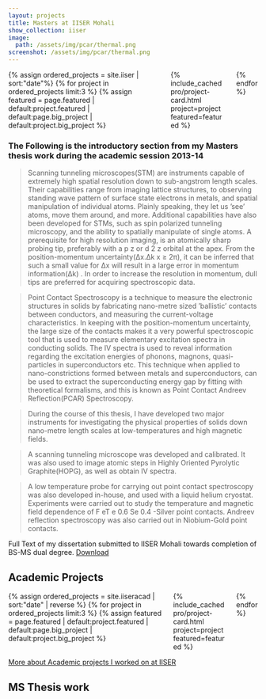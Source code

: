 ```yaml
---
layout: projects
title: Masters at IISER Mohali
show_collection: iiser
image:  
  path: /assets/img/pcar/thermal.png
screenshot: /assets/img/pcar/thermal.png
---
```


<div class="columns mt3 {% unless no_third_column %}columns-break{% endunless %}">
{% assign ordered_projects = site.iiser | sort:"date"%}
{% for project in ordered_projects limit:3 %}
    {% assign featured = page.featured | default:project.featured | default:page.big_project | default:project.big_project %}
    <div class="column column-1">
    {% include_cached pro/project-card.html project=project featured=featured %}
    </div>
{% endfor %}
</div>

### The Following is the introductory section from my Masters thesis work during the academic session 2013-14

>  Scanning tunneling microscopes(STM) are instruments capable of extremely high spatial resolution down to sub-angstrom length scales. Their capabilities range from imaging lattice structures, to observing standing wave pattern of surface state electrons in metals, and spatial manipulation of individual atoms. Plainly speaking, they let us ’see’ atoms, move them around, and more. Additional capabilities have also been developed for STMs, such as spin polarized tunneling microscopy, and the ability to spatially manipulate of single atoms. A prerequisite for high resolution imaging, is an atomically sharp probing tip, preferably with a p z or d 2 z orbital at the apex. From the position-momentum uncertainty(∆x.∆k x ≥ 2π), it can be inferred that such a small value for ∆x will result in a large error in momentum information(∆k) . In order to increase the resolution in momentum, dull tips are preferred for acquiring spectroscopic data.

> Point Contact Spectroscopy is a technique to measure the electronic structures in solids by fabricating nano-metre sized ’ballistic’ contacts between conductors, and measuring the current-voltage characteristics. In keeping with the position-momentum uncertainty, the large size of the contacts makes it a very powerful spectroscopic tool that is used to measure elementary excitation spectra in conducting solids. The IV spectra is used to reveal information regarding the excitation energies of phonons, magnons, quasi-particles in superconductors etc. This technique when applied to nano-constrictions formed between metals and superconductors, can be used to extract the superconducting energy gap by fitting with theoretical formalisms, and this is known as Point Contact Andreev Reflection(PCAR) Spectroscopy.

> During the course of this thesis, I have developed two major instruments for investigating the physical properties of solids down nano-metre length scales at low-temperatures and high magnetic fields.

> A scanning tunneling microscope was developed and calibrated. It was also used to image atomic steps in Highly Oriented Pyrolytic Graphite(HOPG), as well as obtain IV spectra.

> A low temperature probe for carrying out point contact spectroscopy was also developed in-house, and used with a liquid helium cryostat. Experiments were carried out to study the temperature and magnetic field dependence of F eT e 0.6 Se 0.4 -Silver point contacts. Andreev reflection spectroscopy was also carried out in Niobium-Gold point contacts.



Full Text of my dissertation submitted to IISER Mohali towards completion of BS-MS dual degree. [Download](/assets/pdf/jithin_ms_thesis.pdf)


## Academic Projects

<div class="columns mt3 {% unless no_third_column %}columns-break{% endunless %}">
{% assign ordered_projects = site.iiseracad | sort:"date" | reverse %}
{% for project in ordered_projects limit:3 %}
    {% assign featured = page.featured | default:project.featured | default:page.big_project | default:project.big_project %}
    <div class="column column-1">
    {% include_cached pro/project-card.html project=project featured=featured %}
    </div>
{% endfor %}
</div>

<p class="read-more mt1"><a class="heading flip-title" href="/iiseracad/">More about Academic projects I worked on at IISER</a></p>

## MS Thesis work
